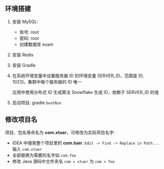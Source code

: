 ## 环境搭建

1. 安装 MySQL:
   * 账号: root
   * 密码: root
   * 创建数据库 exam

2. 安装 Redis

3. 安装 Gradle

4. 在系统环境变量中设置服务器 ID 的环境变量 SERVER_ID，范围是 [0, 1023]，集群中每个服务器的 ID 唯一

   应用中使用分布式 ID 生成算法 Snowflake 生成 ID，依赖于 SERVER_ID 的值

5. 启动项目: gradle `bootRun`

## 修改项目名

项目、包名等命名为 **com.xtuer**，可修改为实际项目名字:

* IDEA 中搜索整个项目里的 **com.tuer**: `Edit -> Find -> Replace in Path...` 输入 `com.xtuer`
* 全部替换为需要的名字如 `com.foo`
* 修改 Java 源码中文件夹名 `com > xtuer` 为 `com > foo`
